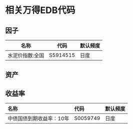 # 相关万得EDB代码

## 因子

| 名称 | 代码 | 默认频度 |
| --- | --- | --- |
| 水泥价指数:全国 | S5914515 | 日度 |

## 资产

## 收益率

| 名称 | 代码 | 默认频度 |
| :--- | :--- | :--- |
| 中债国债到期收益率：10年 | S0059749 | 日度 |



